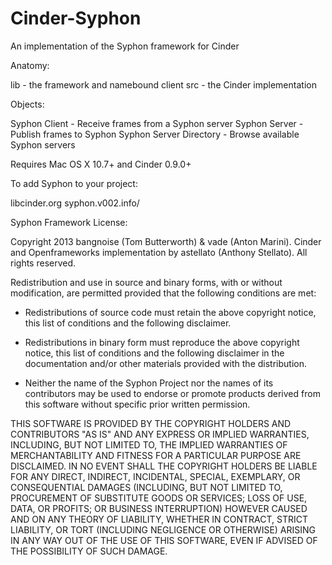 # Cinder-Syphon
An implementation of the Syphon framework for Cinder

Anatomy:

lib - the framework and namebound client
src - the Cinder implementation

Objects:

Syphon Client - Receive frames from a Syphon server
Syphon Server - Publish frames to Syphon
Syphon Server Directory - Browse available Syphon servers

Requires Mac OS X 10.7+ and Cinder 0.9.0+

To add Syphon to your project:

libcinder.org
syphon.v002.info/

Syphon Framework License:

Copyright 2013 bangnoise (Tom Butterworth) & vade (Anton Marini).
Cinder and Openframeworks implementation by astellato (Anthony Stellato).
All rights reserved.

Redistribution and use in source and binary forms, with or without
modification, are permitted provided that the following conditions are met:

* Redistributions of source code must retain the above copyright
notice, this list of conditions and the following disclaimer.

* Redistributions in binary form must reproduce the above copyright
notice, this list of conditions and the following disclaimer in the
documentation and/or other materials provided with the distribution.

* Neither the name of the Syphon Project nor the names of its contributors
may be used to endorse or promote products derived from this software
without specific prior written permission.

THIS SOFTWARE IS PROVIDED BY THE COPYRIGHT HOLDERS AND CONTRIBUTORS "AS IS" AND
ANY EXPRESS OR IMPLIED WARRANTIES, INCLUDING, BUT NOT LIMITED TO, THE IMPLIED
WARRANTIES OF MERCHANTABILITY AND FITNESS FOR A PARTICULAR PURPOSE ARE
DISCLAIMED. IN NO EVENT SHALL THE COPYRIGHT HOLDERS BE LIABLE FOR ANY
DIRECT, INDIRECT, INCIDENTAL, SPECIAL, EXEMPLARY, OR CONSEQUENTIAL DAMAGES
(INCLUDING, BUT NOT LIMITED TO, PROCUREMENT OF SUBSTITUTE GOODS OR SERVICES;
LOSS OF USE, DATA, OR PROFITS; OR BUSINESS INTERRUPTION) HOWEVER CAUSED AND
ON ANY THEORY OF LIABILITY, WHETHER IN CONTRACT, STRICT LIABILITY, OR TORT
(INCLUDING NEGLIGENCE OR OTHERWISE) ARISING IN ANY WAY OUT OF THE USE OF THIS
SOFTWARE, EVEN IF ADVISED OF THE POSSIBILITY OF SUCH DAMAGE.
